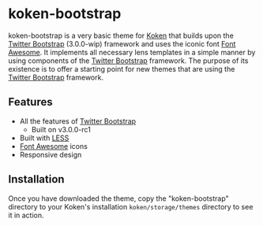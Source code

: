 koken-bootstrap
===============

koken-bootstrap is a very basic theme for [Koken](http://koken.me) that builds upon the [Twitter Bootstrap](http://twitter.github.io/bootstrap) (3.0.0-wip) framework and uses the iconic font [Font Awesome](http://fortawesome.github.io/Font-Awesome). It implements all necessary lens templates in a simple manner by using components of the [Twitter Bootstrap](http://twitter.github.io/bootstrap) framework. The purpose of its existence is to offer a starting point for new themes that are using the [Twitter Bootstrap](http://twitter.github.io/bootstrap) framework.

Features
--------

  * All the features of [Twitter Bootstrap](http://twitter.github.io/bootstrap)
    - Built on v3.0.0-rc1
  * Built with [LESS](http://lesscss.org)
  * [Font Awesome](http://fortawesome.github.io/Font-Awesome) icons
  * Responsive design

Installation
------------

Once you have downloaded the theme, copy the "koken-bootstrap" directory to your
Koken's installation `koken/storage/themes` directory to see it in action.
